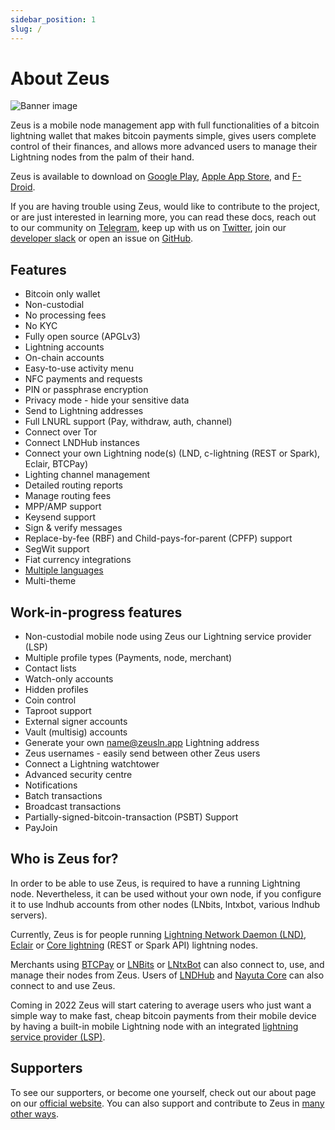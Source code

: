 ```yaml
---
sidebar_position: 1
slug: /
---
```


# About Zeus

![Banner image](../static/img/banner.png)

Zeus is a mobile node management app with full functionalities of a bitcoin lightning wallet that makes bitcoin payments simple, gives users complete control of their finances, and allows more advanced users to manage their Lightning nodes from the palm of their hand.

Zeus is available to download on [Google Play](https://play.google.com/store/apps/details?id=app.zeusln.zeus), [Apple App Store](https://apps.apple.com/us/app/zeus-ln/id1456038895), and [F-Droid](https://f-droid.org/packages/app.zeusln.zeus/).

If you are having trouble using Zeus, would like to contribute to the project, or are just interested in learning more, you can read these docs, reach out to our community on [Telegram](https://t.me/zeusLN), keep up with us on [Twitter](https://twitter.com/ZeusLN), join our [developer slack](https://zeusln.slack.com/join/shared_invite/zt-qw205nqa-o4VJJC0zPI7HiSfToZGoVw#/) or open an issue on [GitHub](https://github.com/ZeusLN/zeus).

## Features

- Bitcoin only wallet
- Non-custodial
- No processing fees
- No KYC
- Fully open source (APGLv3)
- Lightning accounts
- On-chain accounts
- Easy-to-use activity menu
- NFC payments and requests
- PIN or passphrase encryption
- Privacy mode - hide your sensitive data
- Send to Lightning addresses
- Full LNURL support (Pay, withdraw, auth, channel)
- Connect over Tor
- Connect LNDHub instances
- Connect your own Lightning node(s) (LND, c-lightning (REST or Spark), Eclair, BTCPay)
- Lighting channel management
- Detailed routing reports
- Manage routing fees
- MPP/AMP support
- Keysend support
- Sign & verify messages
- Replace-by-fee (RBF) and Child-pays-for-parent (CPFP) support
- SegWit support
- Fiat currency integrations
- [Multiple languages](https://www.transifex.com/ZeusLN/zeus/)
- Multi-theme

## Work-in-progress features

- Non-custodial mobile node using Zeus our Lightning service provider (LSP)
- Multiple profile types (Payments, node, merchant)
- Contact lists
- Watch-only accounts
- Hidden profiles
- Coin control
- Taproot support
- External signer accounts
- Vault (multisig) accounts
- Generate your own name@zeusln.app Lightning address
- Zeus usernames - easily send between other Zeus users
- Connect a Lightning watchtower
- Advanced security centre
- Notifications
- Batch transactions
- Broadcast transactions
- Partially-signed-bitcoin-transaction (PSBT) Support
- PayJoin

## Who is Zeus for?

In order to be able to use Zeus, is required to have a running Lightning node. Nevertheless, it can be used without your own node, if you configure it to use lndhub accounts from other nodes (LNbits, lntxbot, various lndhub servers).

Currently, Zeus is for people running [Lightning Network Daemon (LND)](https://lightning.engineering/), [Eclair](https://acinq.co/) or [Core lightning](https://blockstream.com/lightning/) (REST or Spark API) lightning nodes.

Merchants using [BTCPay](https://btcpayserver.org/) or [LNBits](https://lnbits.com/) or [LNtxBot](https://lntxbot.com) can also connect to, use, and manage their nodes from Zeus. Users of [LNDHub](https://bluewallet.io/lndhub/) and [Nayuta Core](https://nayuta.co/core/) can also connect to and use Zeus.

Coming in 2022 Zeus will start catering to average users who just want a simple way to make fast, cheap bitcoin payments from their mobile device by having a built-in mobile Lightning node with an integrated [lightning service provider (LSP)](https://medium.com/breez-technology/introducing-lightning-service-providers-fe9fb1665d5f).

## Supporters

To see our supporters, or become one yourself, check out our about page on our [official website](https://zeusln.app/about). You can also support and contribute to Zeus in [many other ways](/contribute/how-you-can-contribute).
